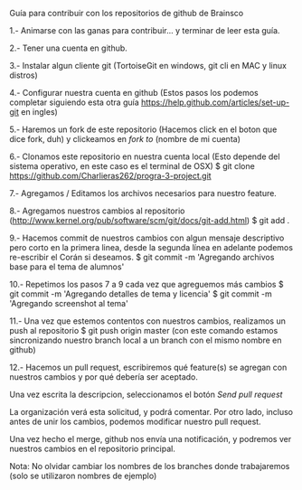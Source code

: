 Guía para contribuir con los repositorios de github de Brainsco

1.- Animarse con las ganas para contribuir... y terminar de leer esta guía.

2.- Tener una cuenta en github.

3.- Instalar algun cliente git (TortoiseGit en windows, git cli en MAC y linux distros)

4.- Configurar nuestra cuenta en github (Estos pasos los podemos completar siguiendo esta otra guía https://help.github.com/articles/set-up-git  en ingles)

5.-  Haremos un fork de este repositorio (Hacemos click en el boton que dice fork, duh) y clickeamos en _fork to_ (nombre de mi cuenta)

6.- Clonamos este repositorio en nuestra cuenta local
(Esto depende del sistema operativo, en este caso es el terminal de OSX)
$ git clone https://github.com/Charlieras262/progra-3-project.git

7.- Agregamos / Editamos los archivos necesarios para nuestro feature.

8.- Agregamos nuestros cambios al repositorio (http://www.kernel.org/pub/software/scm/git/docs/git-add.html)
$ git add .

9.- Hacemos commit de nuestros cambios con algun mensaje descriptivo pero corto en la primera linea, desde la segunda línea en adelante podemos re-escribir el Corán si deseamos.
$ git commit -m 'Agregando archivos base para el tema de alumnos'

10.- Repetimos los pasos 7 a 9 cada vez que agreguemos más cambios
$ git commit -m 'Agregando detalles de tema y licencia'
$ git commit -m 'Agregando screenshot al tema'

11.- Una vez que estemos contentos con nuestros cambios, realizamos un push al repositorio
$ git push origin master
(con este comando estamos sincronizando nuestro branch local a un branch con el mismo nombre en github)

12.- Hacemos un pull request, escribiremos qué feature(s) se agregan con nuestros cambios y por qué debería ser aceptado.

Una vez escrita la descripcion, seleccionamos el botón _Send pull request_

La organización verá esta solicitud, y podrá comentar. Por otro lado, incluso antes de unir los cambios, podemos modificar nuestro pull request.

Una vez hecho el merge, github nos envía una notificación, y podremos ver nuestros cambios en el repositorio principal.

Nota: No olvidar cambiar los nombres de los branches donde trabajaremos (solo se utilizaron nombres de ejemplo) 
